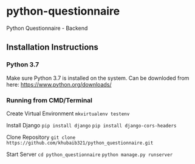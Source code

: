 # python-questionnaire
Python Questionnaire - Backend

## Installation Instructions

### Python 3.7

Make sure Python 3.7 is installed on the system. Can be downloded from here: https://www.python.org/downloads/

### Running from CMD/Terminal

Create Virtual Environment
`mkvirtualenv testenv`

Install Django
`pip install django`
`pip install django-cors-headers`

Clone Repository
`git clone https://github.com/khubaib321/python_questionnaire.git`

Start Server
`cd python_questionnaire`
`python manage.py runserver`
